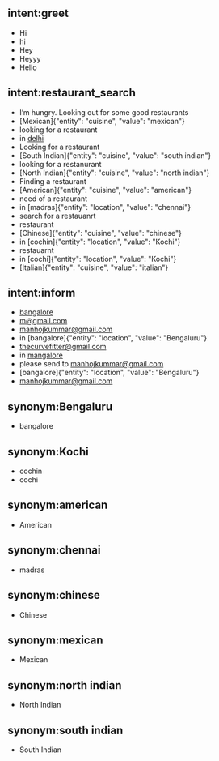 ## intent:greet
- Hi
- hi
- Hey
- Heyyy
- Hello

## intent:restaurant_search
- I’m hungry. Looking out for some good restaurants
- [Mexican]{"entity": "cuisine", "value": "mexican"}
- looking for a restaurant
- in [delhi](location)
- Looking for a restaurant
- [South Indian]{"entity": "cuisine", "value": "south indian"}
- looking for a restanurant
- [North Indian]{"entity": "cuisine", "value": "north indian"}
- Finding a restaurant
- [American]{"entity": "cuisine", "value": "american"}
- need of a restaurant
- in [madras]{"entity": "location", "value": "chennai"}
- search for a restauanrt
- restaurant
- [Chinese]{"entity": "cuisine", "value": "chinese"}
- in [cochin]{"entity": "location", "value": "Kochi"}
- restauarnt
- in [cochi]{"entity": "location", "value": "Kochi"}
- [Italian]{"entity": "cuisine", "value": "italian"}

## intent:inform
- [bangalore](location)
- [m@gmail.com](emailid)
- [manhojkummar@gmail.com](emailid)
- in [bangalore]{"entity": "location", "value": "Bengaluru"}
- [thecurvefitter@gmail.com](emailid)
- in [mangalore](location)
- please send to [manhojkummar@gmail.com](emailid)
- [bangalore]{"entity": "location", "value": "Bengaluru"}
- [manhojkummar@gmail.com](emailid)

## synonym:Bengaluru
- bangalore

## synonym:Kochi
- cochin
- cochi

## synonym:american
- American

## synonym:chennai
- madras

## synonym:chinese
- Chinese

## synonym:mexican
- Mexican

## synonym:north indian
- North Indian

## synonym:south indian
- South Indian
